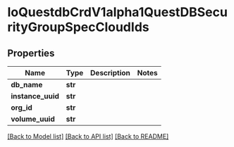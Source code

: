 # IoQuestdbCrdV1alpha1QuestDBSecurityGroupSpecCloudIds

## Properties
Name | Type | Description | Notes
------------ | ------------- | ------------- | -------------
**db_name** | **str** |  | 
**instance_uuid** | **str** |  | 
**org_id** | **str** |  | 
**volume_uuid** | **str** |  | 

[[Back to Model list]](../README.md#documentation-for-models) [[Back to API list]](../README.md#documentation-for-api-endpoints) [[Back to README]](../README.md)


